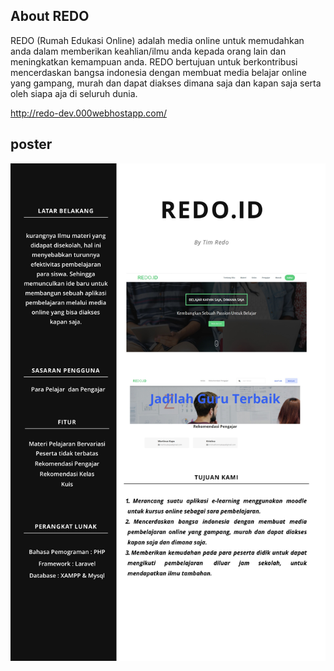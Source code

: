 
## About REDO

REDO (Rumah Edukasi Online) adalah media online untuk memudahkan anda dalam memberikan keahlian/ilmu anda kepada orang lain dan meningkatkan kemampuan anda. REDO bertujuan untuk berkontribusi mencerdaskan bangsa indonesia dengan membuat media belajar online yang gampang, murah dan dapat diakses dimana saja dan kapan saja serta oleh siapa aja di seluruh dunia.

http://redo-dev.000webhostapp.com/

## poster
![Example Image](https://github.com/shenda94/redo/blob/master/Space%20-%20Science%20Fair%20Project.jpeg)

